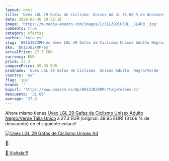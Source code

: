 ```yaml
---
layout: post
title: 'Uvex LGL 29 Gafas de Ciclismo  Unisex Ad al 31.66 % de descuento'
date: 2020-06-30 20:38:10
image: 'https://m.media-amazon.com/images/I/31LZQOlH3QL._SL400_.jpg'
comments: true
category: ofertas
author: 'tole.es'
slug: 'B015JB2XRM-es Uvex LGL 29 Gafas de Ciclismo Unisex Adulto Negro/Verde...'
sku: 'B015JB2XRM-es'
actualPrice: 27.3 EUR
currency: EUR
price: 27.3
comparePrice: 39.95 EUR
prodname: 'Uvex LGL 29 Gafas de Ciclismo  Unisex Adulto  Negro/Verde  Talla Única'
country: 'es'
flag: '🇪🇸'
brand: ''
buyurl: 'https://www.amazon.es/dp/B015JB2XRM/?tag=tolees-21'
descuento: '31.66'
average: '27.3'
---
```


Ahora mismo tienes [Uvex LGL 29 Gafas de Ciclismo  Unisex Adulto  Negro/Verde  Talla Única](https://www.amazon.es/dp/B015JB2XRM/?tag=tolees-21) a 27.3 EUR (original: 39.95 EUR) (31.66 %  de descuento) en el siguiente enlace!

[![Uvex LGL 29 Gafas de Ciclismo  Unisex Ad](https://m.media-amazon.com/images/I/31LZQOlH3QL._SL400_.jpg)](https://www.amazon.es/dp/B015JB2XRM/?tag=tolees-21)

🔎:


[🛒 Visítala!!!](https://www.amazon.es/dp/B015JB2XRM/?tag=tolees-21)
